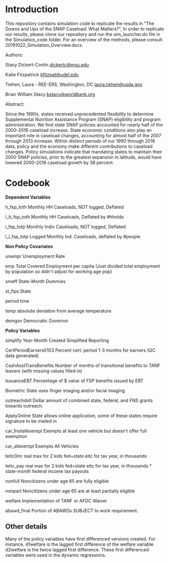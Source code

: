 # Introduction

This repository contains simulation code to replicate the results in "The Downs and Ups of the SNAP Caseload: What Matters?",  In order to replicate our results, please clone our repository and run the sim_launcher.do file in the Simulation_code folder.  For an overview of the methods, please consult 20191022_Simulation_Overview.docx.

Authors:

Stacy Dickert-Conlin  <dickertc@msu.edu>

Katie Fitzpatrick <kfitzpat@udel.edu>	

Tiehen, Laura - REE-ERS, Washington, DC <laura.tiehen@usda.gov>	

Brian William Stacy <bstacy@worldbank.org>	

Abstract:

Since the 1990s, states received unprecedented flexibility to determine Supplemental Nutrition Assistance Program (SNAP) eligibility and program administration. We find state SNAP policies accounted for nearly half of the 2000-2016 caseload increase. State economic conditions also play an important role in caseload changes, accounting for almost half of the 2007 through 2013 increase. Within distinct periods of our 1990 through 2016 data, policy and the economy make different contributions to caseload changes. Policy simulations indicate that mandating states to maintain their 2000 SNAP policies, prior to the greatest expansion in latitude, would have lowered 2000-2016 caseload growth by 38 percent.  

# Codebook

**Dependent Variables** 	

h_fsp_toth		Monthly HH Caseloads, NOT logged, Deflated	

l_h_fsp_toth	Monthly HH Caseloads, Deflated by #hholds	

i_fsp_totp		Monthly Indiv Caseloads, NOT logged, Deflated	

l_i_fsp_totp	Logged Monthly Ind. Caseloads, deflated by #people	

**Non Policy Covariates**	

unempr		Unemployment Rate	

emp			Total Covered Employment per capita (Just divided total employment by population so didn't adjust for working age pop)	

smeff 		State-Month Dummies	

st_fips		State	

period		time	

temp			absolute deviation from average temperature	

demgov		Democratic Governor	
		
**Policy Variables**

simplify				Year-Month Created Simplified Reporting	

CertPeriodEarners0103 		Percent cert. period 1-3 months for earners (QC data generated)	

CashAsstTransBenefits		Number of months of transitional benefits to TANF leavers (with missing values filled in)	

IssuanceEBT 			Percentage of $ value of FSP benefits issued by EBT	

Biometric 				State uses finger imaging and/or facial imaging	

outreachdoll			Dollar amount of combined state, federal, and FNS grants towards outreach.	

ApplyOnline 			State allows online application, some of these states require signature to be mailed in	

car_1notallexempt			Exempts at least one vehicle but doesn't offer full exemption	

car_allexempt			Exempts All Vehicles	

teitc0mr         			real max for 2 kids fed+state eitc for tax year, in thousands	

teitc_pay				real max for 2 kids fed+state eitc for tax year, in thousands * state-month federal income tax payouts	

nonfull				Noncitizens under age 65 are fully eligible	

nonpart				Noncitizens under age 65 are at least partially eligible	

welfare				Implementation of TANF or AFDC Waiver	

abawd_final   Portion of ABAWDs SUBJECT to work requirement.	
	
## Other details

Many of the policy variables have first differenced versions created.  For instance, d1welfare is the lagged first difference of the welfare variable.  d2welfare is the twice lagged first difference.  These first differenced variables were used in the dynamic regressions.
